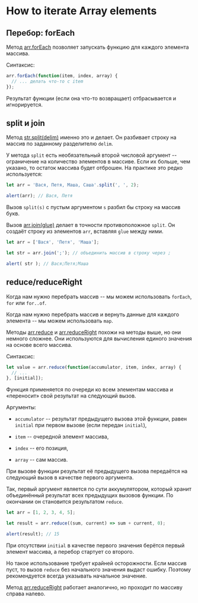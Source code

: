 # How to iterate Array elements

## Перебор: forEach

Метод [arr.forEach](https://developer.mozilla.org/en-US/docs/Web/JavaScript/Reference/Global_Objects/Array/forEach) позволяет запускать функцию для каждого элемента массива.

Синтаксис:

```js
arr.forEach(function(item, index, array) {
  // ... делать что-то с item
});
```

Результат функции (если она что-то возвращает) отбрасывается и игнорируется.

## split и join

Метод [str.split(delim)](https://developer.mozilla.org/en-US/docs/Web/JavaScript/Reference/Global_Objects/String/split) именно это и делает. Он разбивает строку на массив по заданному разделителю `delim`.

У метода `split` есть необязательный второй числовой аргумент -- ограничение на количество элементов в массиве. Если их больше, чем указано, то остаток массива будет отброшен. На практике это редко используется:

```js
let arr = 'Вася, Петя, Маша, Саша'.split(', ', 2);

alert(arr); // Вася, Петя
```

Вызов `split(s)` с пустым аргументом `s` разбил бы строку на массив букв.

Вызов [arr.join(glue)](https://developer.mozilla.org/en-US/docs/Web/JavaScript/Reference/Global_Objects/Array/join) делает в точности противоположное `split`. Он создаёт строку из элементов `arr`, вставляя `glue` между ними.

```js
let arr = ['Вася', 'Петя', 'Маша'];

let str = arr.join(';'); // объединить массив в строку через ;

alert( str ); // Вася;Петя;Маша
```

## reduce/reduceRight

Когда нам нужно перебрать массив -- мы можем использовать `forEach`, `for` или `for..of`.

Когда нам нужно перебрать массив и вернуть данные для каждого элемента -- мы можем использовать `map`.

Методы [arr.reduce](https://developer.mozilla.org/en-US/docs/Web/JavaScript/Reference/Global_Objects/Array/reduce) и [arr.reduceRight](https://developer.mozilla.org/en-US/docs/Web/JavaScript/Reference/Global_Objects/Array/reduceRight) похожи на методы выше, но они немного сложнее. Они используются для вычисления единого значения на основе всего массива.

Синтаксис:

```js
let value = arr.reduce(function(accumulator, item, index, array) {
  // ...
}, [initial]);
```

Функция применяется по очереди ко всем элементам массива и «переносит» свой результат на следующий вызов.

Аргументы:

- `accumulator` -- результат предыдущего вызова этой функции, равен `initial` при первом вызове (если передан `initial`),

- `item` -- очередной элемент массива,

- `index` -- его позиция,

- `array` -- сам массив.

При вызове функции результат её предыдущего вызова передаётся на следующий вызов в качестве первого аргумента.

Так, первый аргумент является по сути аккумулятором, который хранит объединённый результат всех предыдущих вызовов функции. По окончании он становится результатом `reduce`.

```js
let arr = [1, 2, 3, 4, 5];

let result = arr.reduce((sum, current) => sum + current, 0);

alert(result); // 15
```

При отсутствии `initial` в качестве первого значения берётся первый элемент массива, а перебор стартует со второго.

Но такое использование требует крайней осторожности. Если массив пуст, то вызов `reduce` без начального значения выдаст ошибку. Поэтому рекомендуется всегда указывать начальное значение.

Метод [arr.reduceRight](https://developer.mozilla.org/en-US/docs/Web/JavaScript/Reference/Global_Objects/Array/reduceRight) работает аналогично, но проходит по массиву справа налево.

